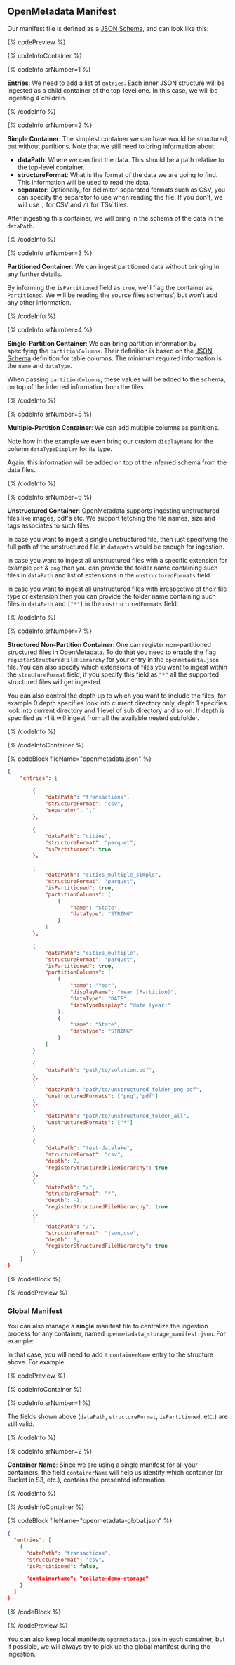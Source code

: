 ## OpenMetadata Manifest

Our manifest file is defined as a [JSON Schema](https://github.com/open-metadata/OpenMetadata/blob/main/openmetadata-spec/src/main/resources/json/schema/metadataIngestion/storage/containerMetadataConfig.json),
and can look like this:

{% codePreview %}

{% codeInfoContainer %}

{% codeInfo srNumber=1 %}

**Entries**: We need to add a list of `entries`. Each inner JSON structure will be ingested as a child container of the top-level
one. In this case, we will be ingesting 4 children.

{% /codeInfo %}

{% codeInfo srNumber=2 %}

**Simple Container**: The simplest container we can have would be structured, but without partitions. Note that we still
need to bring information about:

- **dataPath**: Where we can find the data. This should be a path relative to the top-level container.
- **structureFormat**: What is the format of the data we are going to find. This information will be used to read the data.
- **separator**: Optionally, for delimiter-separated formats such as CSV, you can specify the separator to use when reading the file.
  If you don't, we will use `,` for CSV and `/t` for TSV files.

After ingesting this container, we will bring in the schema of the data in the `dataPath`.

{% /codeInfo %}

{% codeInfo srNumber=3 %}

**Partitioned Container**: We can ingest partitioned data without bringing in any further details.

By informing the `isPartitioned` field as `true`, we'll flag the container as `Partitioned`. We will be reading the
source files schemas', but won't add any other information.

{% /codeInfo %}

{% codeInfo srNumber=4 %}

**Single-Partition Container**: We can bring partition information by specifying the `partitionColumns`. Their definition
is based on the [JSON Schema](https://github.com/open-metadata/OpenMetadata/blob/main/openmetadata-spec/src/main/resources/json/schema/entity/data/table.json#L232)
definition for table columns. The minimum required information is the `name` and `dataType`.

When passing `partitionColumns`, these values will be added to the schema, on top of the inferred information from the files.

{% /codeInfo %}

{% codeInfo srNumber=5 %}

**Multiple-Partition Container**: We can add multiple columns as partitions.

Note how in the example we even bring our custom `displayName` for the column `dataTypeDisplay` for its type.

Again, this information will be added on top of the inferred schema from the data files.

{% /codeInfo %}

{% codeInfo srNumber=6 %}

**Unstructured Container**: OpenMetadata supports ingesting unstructured files like images, pdf's etc. We support fetching the file names, size and tags associates to such files.

In case you want to ingest a single unstructured file, then just specifying the full path of the unstructured file in `datapath` would be enough for ingestion.

In case you want to ingest all unstructured files with a specific extension for example `pdf` & `png` then you can provide the folder name containing such files in `dataPath` and list of extensions in the `unstructuredFormats` field.

In case you want to ingest all unstructured files with irrespective of their file type or extension then you can provide the folder name containing such files in `dataPath` and `["*"]` in the `unstructuredFormats` field.

{% /codeInfo %}

{% codeInfo srNumber=7 %}

**Structured Non-Partition Container**: One can register non-partitioned structured files in OpenMetadata. To do that you need to enable the flag `registerStructuredFileHierarchy` for your entry in the `openmetadata.json` file. You can also specify which extensions of files you want to ingest within the `structureFormat` field, if you specify this field as `"*"` all the supported structured files will get ingested.

You can also control the depth up to which you want to include the files, for example 0 depth specifies look into current directory only, depth 1 specifies look into current directory and 1 level of sub directory and so on. If depth is specified as -1 it will ingest from all the available nested subfolder.

{% /codeInfo %}



{% /codeInfoContainer %}

{% codeBlock fileName="openmetadata.json" %}

```json {% srNumber=1 %}
{
    "entries": [
```
```json {% srNumber=2 %}
        {
            "dataPath": "transactions",
            "structureFormat": "csv",
            "separator": ","
        },
```
```json {% srNumber=3 %}
        {
            "dataPath": "cities",
            "structureFormat": "parquet",
            "isPartitioned": true
        },
```
```json {% srNumber=4 %}
        {
            "dataPath": "cities_multiple_simple",
            "structureFormat": "parquet",
            "isPartitioned": true,
            "partitionColumns": [
                {
                    "name": "State",
                    "dataType": "STRING"
                }
            ]
        },
```
```json {% srNumber=5 %}
        {
            "dataPath": "cities_multiple",
            "structureFormat": "parquet",
            "isPartitioned": true,
            "partitionColumns": [
                {
                    "name": "Year",
                    "displayName": "Year (Partition)",
                    "dataType": "DATE",
                    "dataTypeDisplay": "date (year)"
                },
                {
                    "name": "State",
                    "dataType": "STRING"
                }
            ]
        }
```
```json {% srNumber=6 %}
        {
            "dataPath": "path/to/solution.pdf",
        },
        {
            "dataPath": "path/to/unstructured_folder_png_pdf",
            "unstructuredFormats": ["png","pdf"]
        },
        {
            "dataPath": "path/to/unstructured_folder_all",
            "unstructuredFormats": ["*"]
        }
```
```json {% srNumber=7 %}
        {
            "dataPath": "test-datalake",
            "structureFormat": "csv",
            "depth": 2,
            "registerStructuredFileHierarchy": true
        },
        {
            "dataPath": "/",
            "structureFormat": "*",
            "depth": -1,
            "registerStructuredFileHierarchy": true
        },
        {
            "dataPath": "/",
            "structureFormat": "json,csv",
            "depth": 0,
            "registerStructuredFileHierarchy": true
        }
    ]
}
```

{% /codeBlock %}

{% /codePreview %}


### Global Manifest

You can also manage a **single** manifest file to centralize the ingestion process for any container, named `openmetadata_storage_manifest.json`. For example:

In that case,
you will need to add a `containerName` entry to the structure above. For example:

{% codePreview %}

{% codeInfoContainer %}

{% codeInfo srNumber=1 %}

The fields shown above (`dataPath`, `structureFormat`, `isPartitioned`, etc.) are still valid.

{% /codeInfo %}

{% codeInfo srNumber=2 %}

**Container Name**: Since we are using a single manifest for all your containers, the field `containerName` will
help us identify which container (or Bucket in S3, etc.), contains the presented information.

{% /codeInfo %}

{% /codeInfoContainer %}

{% codeBlock fileName="openmetadata-global.json" %}

```json {% srNumber=1 %}
{
  "entries": [
    {
      "dataPath": "transactions",
      "structureFormat": "csv",
      "isPartitioned": false,
```

```json {% srNumber=2 %}
      "containerName": "collate-demo-storage"
    }
  ]
}
```

{% /codeBlock %}

{% /codePreview %}

You can also keep local manifests `openmetadata.json` in each container, but if possible, we will always try to pick up the global manifest
during the ingestion.
